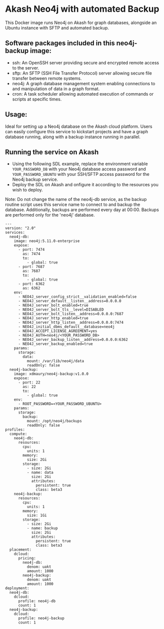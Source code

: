 # Akash Neo4j with automated Backup 

This Docker image runs Neo4j on Akash for graph databases, alongside an Ubuntu instance with SFTP and automated backup.

## Software packages included in this neo4j-backup image:

* ssh: An OpenSSH server providing secure and encrypted remote access to the server.
* sftp: An SFTP (SSH File Transfer Protocol) server allowing secure file transfer between remote systems.
* neo4j: A graph database management system enabling connections to and manipulation of data in a graph format.
* cron: A task scheduler allowing automated execution of commands or scripts at specific times.

## Usage:

Ideal for setting up a Neo4j database on the Akash cloud platform. Users can easily configure this service to kickstart projects and have a graph database running, along with a backup instance running in parallel.

## Running the service on Akash

* Using the following SDL example, replace the environment variable `YOUR_PASSWORD_DB` with your Neo4j database access password and `YOUR_PASSWORD_UBUNTU` with your SSH/SFTP access password for the Neo4j backup service.
* Deploy the SDL on Akash and onfigure it according to the resources you wish to deploy.

Note: Do not change the name of the neo4j-db service, as the backup routine script uses this service name to connect to and backup the database. Additionally, backups are performed every day at 00:00. Backups are performed only for the 'neo4j' database.

````
---
version: "2.0"
services:
  neo4j-db:
    image: neo4j:5.11.0-enterprise
    expose:
      - port: 7474
        as: 7474
        to:
          - global: true
      - port: 7687
        as: 7687
        to:
          - global: true
      - port: 6362
        as: 6362
    env:
      - NEO4J_server_config_strict__validation_enabled=false
      - NEO4J_server_default__listen__address=0.0.0.0
      - NEO4J_server_bolt_enabled=true
      - NEO4J_server_bolt_tls__level=DISABLED
      - NEO4J_server_bolt_listen__address=0.0.0.0:7687
      - NEO4J_server_http_enabled=true
      - NEO4J_server_http_listen__address=0.0.0.0:7474
      - NEO4J_initial_dbms_default__database=neo4j
      - NEO4J_ACCEPT_LICENSE_AGREEMENT=yes
      - NEO4J_AUTH=neo4j/<YOUR_PASSWORD_DB>
      - NEO4J_server_backup_listen__address=0.0.0.0:6362
      - NEO4J_server_backup_enabled=true
    params:
      storage:
        data:
          mount: /var/lib/neo4j/data
          readOnly: false
  neo4j-backup:
    image: xdmaury/neo4j-backup:v1.0.0
    expose:
      - port: 22
        as: 22
        to:
          - global: true
    env:
      - ROOT_PASSWORD=<YOUR_PASSWORD_UBUNTU>
    params:
      storage:
        backup:
          mount: /opt/neo4j/backups
          readOnly: false
profiles:
  compute:
    neo4j-db:
      resources:
        cpu:
          units: 1
        memory:
          size: 2Gi
        storage:
          - size: 2Gi
          - name: data
            size: 2Gi
            attributes:
              persistent: true
              class: beta3
    neo4j-backup:
      resources:
        cpu:
          units: 1
        memory:
          size: 1Gi
        storage:
          - size: 2Gi
          - name: backup
            size: 2Gi
            attributes:
              persistent: true
              class: beta3
  placement:
    dcloud:
      pricing:
        neo4j-db:
          denom: uakt
          amount: 1000
        neo4j-backup:
          denom: uakt
          amount: 1000
deployment:
  neo4j-db:
    dcloud:
      profile: neo4j-db
      count: 1
  neo4j-backup:
    dcloud:
      profile: neo4j-backup
      count: 1

````